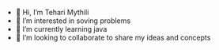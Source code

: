 - 👋 Hi, I’m Tehari Mythili
- 👀 I’m interested in soving problems 
- 🌱 I’m currently learning java
- 💞️ I’m looking to collaborate to share my ideas and concepts

